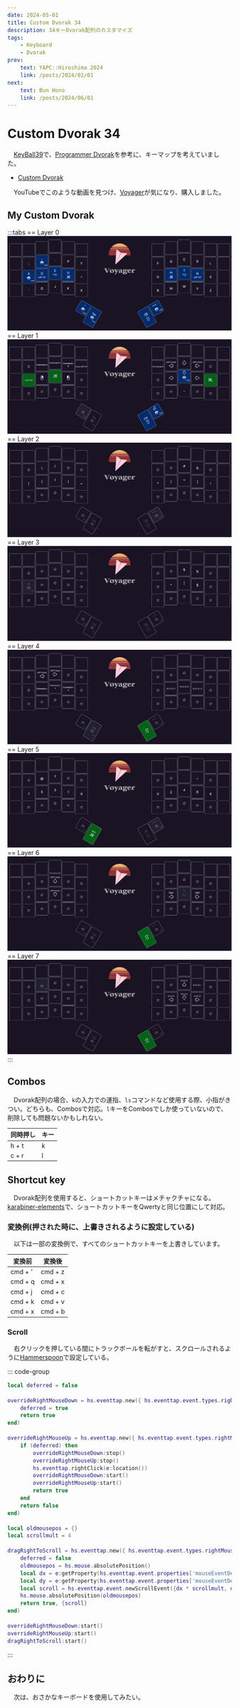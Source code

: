 ```yaml
---
date: 2024-05-01
title: Custom Dvorak 34
description: 34キーDvorak配列のカスタマイズ
tags: 
    - Keyboard
    - Dvorak
prev:
    text: YAPC::Hiroshima 2024
    link: /posts/2024/02/01
next:
    text: Bun Hono
    link: /posts/2024/06/01
---
```


# Custom Dvorak 34

&emsp;[KeyBall39](https://shop.yushakobo.jp/products/5357)で、[Programmer Dvorak](https://www.kaufmann.no/roland/dvorak/)を参考に、キーマップを考えていました。

* [Custom Dvorak](../2023/03.md)

&emsp;YouTubeでこのような動画を見つけ、[Voyager](https://www.zsa.io/voyager)が気になり、購入しました。
<YouTube videoId="dg2TT1OJlQs" />

## My Custom Dvorak
:::tabs
== Layer 0
![img](img/01.png)
== Layer 1
![img](img/02.png)
== Layer 2
![img](img/03.png)
== Layer 3
![img](img/04.png)
== Layer 4
![img](img/05.png)
== Layer 5
![img](img/06.png)
== Layer 6
![img](img/07.png)
== Layer 7
![img](img/08.png)
:::

## Combos
&emsp;Dvorak配列の場合、`k`の入力での運指、`ls`コマンドなど使用する際、小指がきつい。どちらも、Combosで対応。`l`キーをCombosでしか使っていないので、削除しても問題ないかもしれない。

|同時押し|キー|
|---|---|
|h + t|k|
|c + r|l|

## Shortcut key
&emsp;Dvorak配列を使用すると、ショートカットキーはメチャクチャになる。[karabiner-elements](https://karabiner-elements.pqrs.org/)で、ショートカットキーをQwertyと同じ位置にして対応。

### 変換例(押された時に、上書きされるように設定している)
&emsp;以下は一部の変換例で、すべてのショートカットキーを上書きしています。

|変換前|変換後|
|---|---|
|cmd + '|cmd + z|
|cmd + q|cmd + x|
|cmd + j|cmd + c|
|cmd + k|cmd + v|
|cmd + x|cmd + b|

### Scroll
&emsp;右クリックを押している間にトラックボールを転がすと、スクロールされるように[Hammerspoon](https://www.hammerspoon.org/)で設定している。

::: code-group
```lua [init.lua]
local deferred = false

overrideRightMouseDown = hs.eventtap.new({ hs.eventtap.event.types.rightMouseDown }, function(e)
    deferred = true
    return true
end)

overrideRightMouseUp = hs.eventtap.new({ hs.eventtap.event.types.rightMouseUp }, function(e)
    if (deferred) then
        overrideRightMouseDown:stop()
        overrideRightMouseUp:stop()
        hs.eventtap.rightClick(e:location())
        overrideRightMouseDown:start()
        overrideRightMouseUp:start()
        return true
    end
    return false
end)

local oldmousepos = {}
local scrollmult = 4

dragRightToScroll = hs.eventtap.new({ hs.eventtap.event.types.rightMouseDragged }, function(e)
    deferred = false
    oldmousepos = hs.mouse.absolutePosition()
    local dx = e:getProperty(hs.eventtap.event.properties['mouseEventDeltaX'])
    local dy = e:getProperty(hs.eventtap.event.properties['mouseEventDeltaY'])
    local scroll = hs.eventtap.event.newScrollEvent({dx * scrollmult, dy * scrollmult},{},'pixel')
    hs.mouse.absolutePosition(oldmousepos)
    return true, {scroll}
end)

overrideRightMouseDown:start()
overrideRightMouseUp:start()
dragRightToScroll:start()
```
:::

## おわりに
&emsp;次は、おさかなキーボードを使用してみたい。

<X tweetId="1782525876988756315" />
